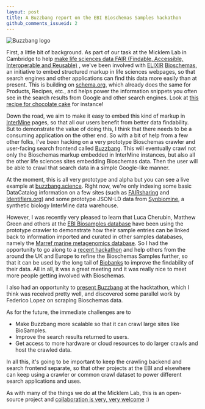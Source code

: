 ```yaml
---
layout: post
title: A Buzzbang report on the EBI Bioschemas Samples hackathon
github_comments_issueid: 2
---
```

![Buzzbang logo](http://www.buzzbang.science/static/images/logo.png)

First, a little bit of background. As part of our task at the Micklem Lab in Cambridge to help 
[make life sciences data FAIR (Findable, Accessible, Interoperable and Reusable)](https://www.software.ac.uk/blog/2018-01-30-life-sciences-data-needs-be-fair)
, we've been
involved with [ELIXIR](https://www.elixir-europe.org/) [Bioschemas](http://bioschemas.org), an initiative to embed structured markup in life sciences
webpages, so that search engines and other applications can find this data more easily than at present. This is
building on [schema.org](https://schema.org), which already does the same for Products, Recipes, etc., and helps power
the information snippets you often see in the search results from Google and other search engines. Look at [this recipe
for chocolate cake](https://www.google.co.uk/search?q=chocolate%20cake) for instance!

Down the road, we aim to make it easy to embed this kind of markup in [InterMine](http://intermine.org) pages, so that all our
users benefit from better data findability. But to demonstrate the value of doing this, I think that there needs to be a
 consuming application on
the other end. So with a bit of help from a few other folks, I've been hacking on a very prototype Bioschemas crawler and user-facing search frontend called 
[Buzzbang](https://github.com/justinccdev/bsbang-crawler). This will eventually crawl not only the Bioschemas markup 
embedded in InterMine instances, but also all
the other life sciences sites embedding Bioschemas data. Then the user will be able to crawl that search data
in a simple Google-like manner. 

At the moment, this is all very prototype and alpha but you can see a live example at 
[buzzbang.science](http://buzzbang.science). Right now, we're only indexing 
some basic DataCatalog information on a few sites (such as [FAIRsharing](fairsharing.org) 
and [Identifiers.org](https://identifiers.org)) and some prototype JSON-LD data from 
[Synbiomine](http://synbiomine.org), a synthetic biology InterMine data warehouse.  
 
However, I was recently very pleased to learn that Luca Cherubin, Matthew Green and others at the 
[EBI Biosamples database](https://www.ebi.ac.uk/biosamples/) have been using the prototype crawler to demonstrate how their sample entries can
be linked back to information imported and curated in other samples databases, namely the [Marref marine metagenomics
database](https://mmp.sfb.uit.no/databases/marref/#/). So I had the opportunity to go along to a 
[recent hackathon](http://bioschemas.org/meetings/2018-05_SamplesHackathon/) and help others from the around the UK and Europe
to refine the Bioschemas Samples further, so that it can be used by the long tail of 
[Biobanks](https://en.wikipedia.org/wiki/Biobank) to improve the findability of their data.  All in all, it was a great
meeting and it was really nice to meet more people getting involved with Bioschemas.

I also had an opportunity to [present Buzzbang](https://www.slideshare.net/JustinClarkCasey/buzzbang) at the hacktathon,
which I think was received pretty well, and discovered some parallel work by Federico Lopez on scraping Bioschemas data.

As for the future, the immediate challenges are to 

* Make Buzzbang more scalable so that it can crawl large sites like BioSamples.
* Improve the search results returned to users.
* Get access to more hardware or cloud resources to do larger crawls and host the crawled data.
  
In all this, it's going to be important to keep
the crawling backend and search frontend separate, so that other projects at the EBI and elsewhere can keep using
a crawler or common crawl dataset to power different search applications and uses.

As with many of the things we do at the Micklem Lab, this is an open-source project and 
[collaboration is very, very welcome](https://github.com/justinccdev/bsbang-crawler) :)

